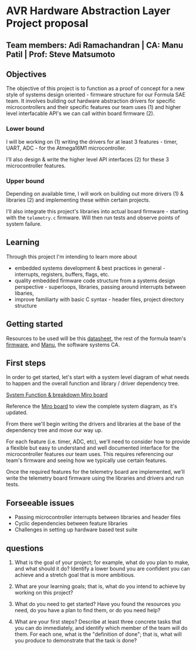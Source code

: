 # AVR Hardware Abstraction Layer Project proposal 

## Team members: Adi Ramachandran | CA: Manu Patil | Prof: Steve Matsumoto

## Objectives

The objective of this project is to function as a proof of concept for a new style of systems design oriented - firmware structure for our Formula SAE team. It involves building out hardware abstraction drivers for specific microcontrollers and their specific features our team uses (1) and higher level interfacable API's we can call within board firmware (2). 

### Lower bound

I will be working on (1) writing the drivers for at least 3 features - timer, UART, ADC - for the Atmega16M1 microcontroller. 

I'll also design & write the higher level API interfaces (2) for these 3 microcontroller features. 

### Upper bound

Depending on available time, I will work on building out more drivers (1) & libraries (2) and implementing these within certain projects. 

I'll also integrate this project's libraries into actual board firmware - starting with the `telemetry.c` firmware. Will then run tests and observe points of system failure. 


## Learning

Through this project I'm intending to learn more about
- embedded systems development & best practices in general - interrupts, registers, buffers, flags, etc. 
- quality embedded firmware code structure from a systems design perspective - superloops, libraries, passing around interrupts between libaries,
- improve familiarty with basic C syntax - header files, project directory structure

## Getting started

Resources to be used will be this [datasheet](http://ww1.microchip.com/downloads/en/DeviceDoc/Atmel-7647-Automotive-Microcontrollers-ATmega16M1-32M1-64M1-32C1-64C1_datasheet.pdf), the rest of the formula team's [firmware](https://github.com/olin-electric-motorsports/mkv-code), and [Manu](https://www.google.com/url?sa=i&url=https%3A%2F%2Fwww.huffpost.com%2Fentry%2Fwas-jesus-the-son-of-god-_b_7976430&psig=AOvVaw3jVRekuKmiTtUBye-nAQQK&ust=1614457963204000&source=images&cd=vfe&ved=0CAIQjRxqFwoTCOihwuyyiO8CFQAAAAAdAAAAABAD), the software systems CA. 

## First steps

In order to get started, let's start with a system level diagram of what needs to happen and the overall function and library / driver dependency tree. 

[System Function & breakdown Miro board](system_miro.png)

Reference the [Miro board](https://miro.com/welcomeonboard/FOmUawZ5cbtJwrPwp5qxJsDGcSkuQu6xTjJDfAP5yIE8iY9CYdOoj83QGHYZ06f0) to view the complete system diagram, as it's updated. 

From there we'll begin writing the drivers and libraries at the base of the dependency tree and move our way up.

For each feature (i.e. timer, ADC, etc), we'll need to consider how to provide a flexible but easy to understand and well documented interface for the microcontroller features our team uses. This requires referencing our team's firmware and seeing how we typically use certain features. 

Once the required features for the telemetry board are implemented, we'll write the telemetry board firmware using the libraries and drivers and run tests. 


## Forseeable issues
- Passing microcontroller interrupts between libraries and header files
- Cyclic dependencies between feature libraries
- Challenges in setting up hardware based test suite 



## questions 

1) What is the goal of your project; for example, what do you plan to make, and what should it do?  Identify a lower bound you are confident you can achieve and a stretch goal that is more ambitious.

2) What are your learning goals; that is, what do you intend to achieve by working on this project?

3) What do you need to get started?  Have you found the resources you need, do you have a plan to find them, or do you need help?

4) What are your first steps?  Describe at least three concrete tasks that you can do immediately, and identify which member of the team will do them.  For each one, what is the "definition of done"; that is, what will you produce to demonstrate that the task is done?